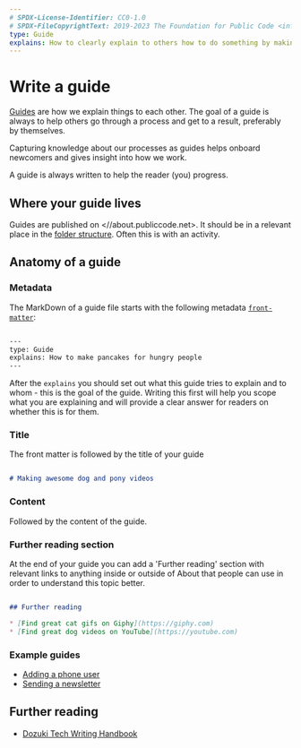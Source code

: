 ```yaml
---
# SPDX-License-Identifier: CC0-1.0
# SPDX-FileCopyrightText: 2019-2023 The Foundation for Public Code <info@publiccode.net>
type: Guide
explains: How to clearly explain to others how to do something by making a guide on About
---
```


# Write a guide

[Guides](../../glossary/guide-definition.md) are how we explain things to each other. The goal of a guide is always to help others go through a process and get to a result, preferably by themselves.

Capturing knowledge about our processes as guides helps onboard newcomers and gives insight into how we work.

A guide is always written to help the reader (you) progress.

## Where your guide lives

Guides are published on <//about.publiccode.net>.
It should be in a relevant place in the [folder structure](about-folder-structure.md). Often this is with an activity.

## Anatomy of a guide

### Metadata

The MarkDown of a guide file starts with the following metadata [`front-matter`](https://jekyllrb.com/docs/front-matter/):

```markdown

---
type: Guide
explains: How to make pancakes for hungry people
---

```

After the `explains` you should set out what this guide tries to explain and to whom - this is the goal of the guide. Writing this first will help you scope what you are explaining and will provide a clear answer for readers on whether this is for them.

### Title

The front matter is followed by the title of your guide

```markdown

# Making awesome dog and pony videos

```

### Content

Followed by the content of the guide.

### Further reading section

At the end of your guide you can add a 'Further reading' section with relevant links to anything inside or outside of About that people can use in order to understand this topic better.

```markdown

## Further reading

* [Find great cat gifs on Giphy](https://giphy.com)
* [Find great dog videos on YouTube](https://youtube.com)

```

### Example guides

* [Adding a phone user](../communication/adding-a-phone-user.md)
* [Sending a newsletter](../communication/sending-newsletters.md)

## Further reading

* [Dozuki Tech Writing Handbook](https://www.dozuki.com/Tech_Writing)
